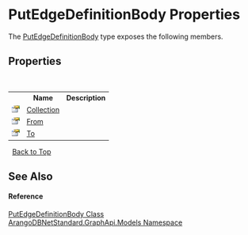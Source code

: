 # PutEdgeDefinitionBody Properties
 

The <a href="c82d7432-b6f9-05ed-3945-ba5c40735aa6">PutEdgeDefinitionBody</a> type exposes the following members.


## Properties
&nbsp;<table><tr><th></th><th>Name</th><th>Description</th></tr><tr><td>![Public property](media/pubproperty.gif "Public property")</td><td><a href="dc27511c-a56e-78a3-83e6-bf08f0aa28dc">Collection</a></td><td /></tr><tr><td>![Public property](media/pubproperty.gif "Public property")</td><td><a href="80350eee-9c6c-c79f-49b8-9ae0f5954695">From</a></td><td /></tr><tr><td>![Public property](media/pubproperty.gif "Public property")</td><td><a href="cde110a6-20a3-940c-0d73-4d5bad110bb3">To</a></td><td /></tr></table>&nbsp;
<a href="#putedgedefinitionbody-properties">Back to Top</a>

## See Also


#### Reference
<a href="c82d7432-b6f9-05ed-3945-ba5c40735aa6">PutEdgeDefinitionBody Class</a><br /><a href="6fb2338d-d8f7-f9c1-2056-1702fe9bf954">ArangoDBNetStandard.GraphApi.Models Namespace</a><br />